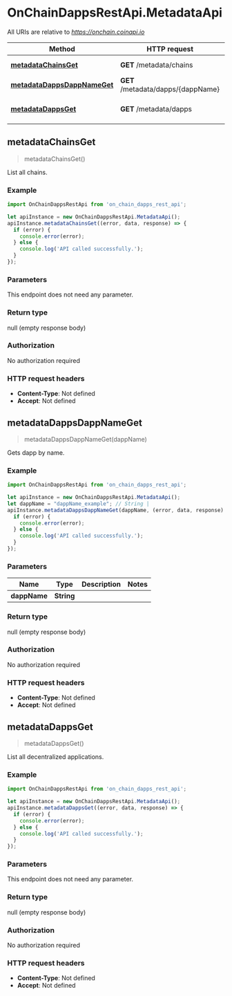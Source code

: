 # OnChainDappsRestApi.MetadataApi

All URIs are relative to *https://onchain.coinapi.io*

Method | HTTP request | Description
------------- | ------------- | -------------
[**metadataChainsGet**](MetadataApi.md#metadataChainsGet) | **GET** /metadata/chains | List all chains.
[**metadataDappsDappNameGet**](MetadataApi.md#metadataDappsDappNameGet) | **GET** /metadata/dapps/{dappName} | Gets dapp by name.
[**metadataDappsGet**](MetadataApi.md#metadataDappsGet) | **GET** /metadata/dapps | List all decentralized applications.



## metadataChainsGet

> metadataChainsGet()

List all chains.

### Example

```javascript
import OnChainDappsRestApi from 'on_chain_dapps_rest_api';

let apiInstance = new OnChainDappsRestApi.MetadataApi();
apiInstance.metadataChainsGet((error, data, response) => {
  if (error) {
    console.error(error);
  } else {
    console.log('API called successfully.');
  }
});
```

### Parameters

This endpoint does not need any parameter.

### Return type

null (empty response body)

### Authorization

No authorization required

### HTTP request headers

- **Content-Type**: Not defined
- **Accept**: Not defined


## metadataDappsDappNameGet

> metadataDappsDappNameGet(dappName)

Gets dapp by name.

### Example

```javascript
import OnChainDappsRestApi from 'on_chain_dapps_rest_api';

let apiInstance = new OnChainDappsRestApi.MetadataApi();
let dappName = "dappName_example"; // String | 
apiInstance.metadataDappsDappNameGet(dappName, (error, data, response) => {
  if (error) {
    console.error(error);
  } else {
    console.log('API called successfully.');
  }
});
```

### Parameters


Name | Type | Description  | Notes
------------- | ------------- | ------------- | -------------
 **dappName** | **String**|  | 

### Return type

null (empty response body)

### Authorization

No authorization required

### HTTP request headers

- **Content-Type**: Not defined
- **Accept**: Not defined


## metadataDappsGet

> metadataDappsGet()

List all decentralized applications.

### Example

```javascript
import OnChainDappsRestApi from 'on_chain_dapps_rest_api';

let apiInstance = new OnChainDappsRestApi.MetadataApi();
apiInstance.metadataDappsGet((error, data, response) => {
  if (error) {
    console.error(error);
  } else {
    console.log('API called successfully.');
  }
});
```

### Parameters

This endpoint does not need any parameter.

### Return type

null (empty response body)

### Authorization

No authorization required

### HTTP request headers

- **Content-Type**: Not defined
- **Accept**: Not defined

